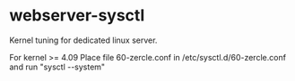 # webserver-sysctl
Kernel tuning for dedicated linux server.

For kernel >= 4.09
Place file 60-zercle.conf in /etc/sysctl.d/60-zercle.conf
and run "sysctl --system"

